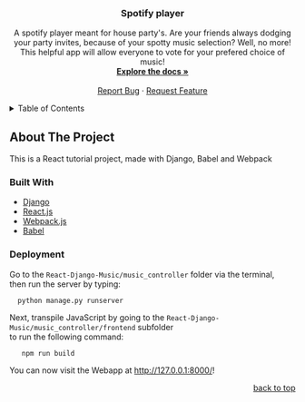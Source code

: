 

<br />
<div align="center">
<h3 align="center">Spotify player</h3>

  <p align="center">
    A spotify player meant for house party's. Are your friends always dodging your party invites,
	because of your spotty music selection? Well, no more! This helpful app 
	will allow everyone to vote for your prefered choice of music!
    <br />
    <a href="https://github.com/JurianvdWoude/spotify-player/wiki"><strong>Explore the docs »</strong></a>
    <br />
    <br />
    <a href="https://github.com/JurianvdWoude/spotify-player/issues">Report Bug</a>
    ·
    <a href="https://github.com/JurianvdWoude/spotify-player/issues">Request Feature</a>
  </p>
</div>



<!-- TABLE OF CONTENTS -->
<details>
  <summary>Table of Contents</summary>
  <ol>
    <li>
      <a href="#about-the-project">About The Project</a>
      <ul>
        <li><a href="#built-with">Built With</a></li>
        <li><a href="#deployment">Deployment</a></li>
      </ul>
    </li>
  </ol>
</details>



<!-- ABOUT THE PROJECT -->
## About The Project

This is a React tutorial project, made with Django, Babel and Webpack




### Built With

* [Django](https://www.djangoproject.com/)
* [React.js](https://reactjs.org/)
* [Webpack.js](https://webpack.js.org/)
* [Babel](https://babeljs.io/)




### Deployment

Go to the `React-Django-Music/music_controller` folder
via the terminal, </br>
then run the server by typing:
    
  ```
    python manage.py runserver
  ```
    

Next, transpile JavaScript by going to the `React-Django-Music/music_controller/frontend` subfolder</br>
to run the following command:
 ```
    npm run build
 ```


You can now visit the Webapp at <a href="http://127.0.0.1:8000/">http://127.0.0.1:8000/</a>!


<p align="right"><a href="#top">back to top</a></p>
